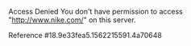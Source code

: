 Access Denied You don't have permission to access "http://www.nike.com/" on this server.

Reference #18.9e33fea5.1562215591.4a70648